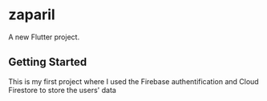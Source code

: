 # zaparil

A new Flutter project.

## Getting Started

This is my first project where I used the Firebase authentification and Cloud Firestore to store the users' data

